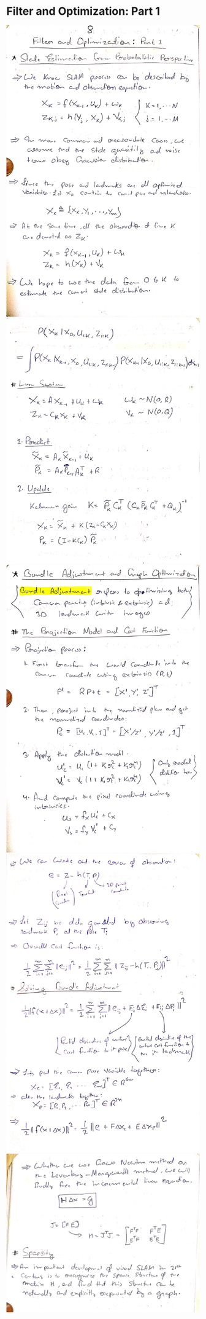 # Filter and Optimization: Part 1

![](./1.jpg)
![](./2.jpg)
![](./3.jpg)
![](./4.jpg)
![](./5.jpg)

